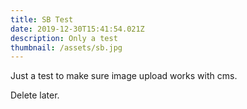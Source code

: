 ```yaml
---
title: SB Test
date: 2019-12-30T15:41:54.021Z
description: Only a test
thumbnail: /assets/sb.jpg
---
```

Just a test to make sure image upload works with cms.

Delete later.
